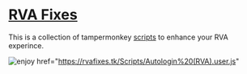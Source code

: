 # [RVA Fixes](https://rvafixes.tk)
This is a collection of tampermonkey [scripts](https://github.com/Binkers-Gaming/RVAFixes.tk/tree/main/Scripts) to enhance your RVA experince.

![enjoy](https://camo.githubusercontent.com/77a3e6c2d848e2cd315fdb62f924565c5c51bf5fbfe2c978dbe0ac74361bf198/68747470733a2f2f6d656469612e74656e6f722e636f6d2f6b464d4a3053477845614941414141432f656e6a6f792d746f6173742e676966)
href="https://rvafixes.tk/Scripts/Autologin%20(RVA).user.js"
